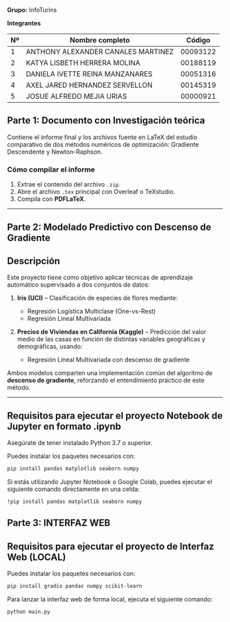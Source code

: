 **Grupo:** InfoTurins

**Integrantes**

| Nº | Nombre completo                           | Código       |
|----|-------------------------------------------|--------------|
| 1  | ANTHONY ALEXANDER CANALES MARTINEZ        | 00093122     |
| 2  | KATYA LISBETH HERRERA MOLINA              | 00188119     |
| 3  | DANIELA IVETTE REINA MANZANARES           | 00051316     |
| 4  | AXEL JARED HERNANDEZ SERVELLON            | 00145319     |
| 5  | JOSUE ALFREDO MEJIA URIAS                 | 00000921     |

## Parte 1: Documento con Investigación teórica
Contiene el informe final y los archivos fuente en LaTeX del estudio comparativo de dos métodos numéricos de optimización: Gradiente Descendente y Newton-Raphson.

### Cómo compilar el informe

1. Extrae el contenido del archivo `.zip`.
2. Abre el archivo `.tex` principal con Overleaf o TeXstudio.
3. Compila con **PDFLaTeX**.

---

## Parte 2: Modelado Predictivo con Descenso de Gradiente

##  Descripción

Este proyecto tiene como objetivo aplicar técnicas de aprendizaje automático supervisado a dos conjuntos de datos:

1. **Iris (UCI)** – Clasificación de especies de flores mediante:
   - Regresión Logística Multiclase (One-vs-Rest)
   - Regresión Lineal Multivariada

2. **Precios de Viviendas en California (Kaggle)** – Predicción del valor medio de las casas en función de distintas variables geográficas y demográficas, usando:
   - Regresión Lineal Multivariada con descenso de gradiente

Ambos modelos comparten una implementación común del algoritmo de **descenso de gradiente**, reforzando el entendimiento práctico de este método.

---

## Requisitos para ejecutar el proyecto Notebook de Jupyter en formato .ipynb

Asegúrate de tener instalado Python 3.7 o superior.

Puedes instalar los paquetes necesarios con:

```bash
pip install pandas matplotlib seaborn numpy
```
Si estás utilizando Jupyter Notebook o Google Colab, puedes ejecutar el siguiente comando directamente en una celda:
```bash
!pip install pandas matplotlib seaborn numpy
```

## Parte 3: INTERFAZ WEB 

## Requisitos para ejecutar el proyecto de Interfaz Web (LOCAL)

Puedes instalar los paquetes necesarios con:

```bash
pip install gradio pandas numpy scikit-learn
```
Para lanzar la interfaz web de forma local, ejecuta el siguiente comando:

```bash
python main.py
```


